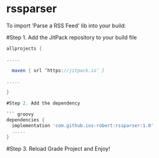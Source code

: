 # rssparser
To import 'Parse a RSS Feed' lib into your build:

#Step 1. Add the JitPack repository to your build file
```groovy
allprojects {

.....

  maven { url ‘https://jitpack.io’ }

.....

}

#Step 2. Add the dependency

``` groovy
dependencies {
  implementation 'com.github.ios-robert:rssparser:1.0'
  .....
}
```
#Step 3. Reload Grade Project and Enjoy!
